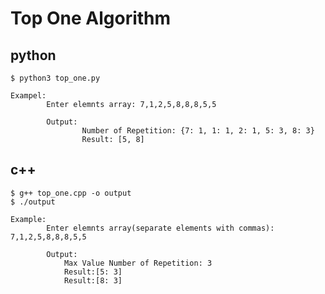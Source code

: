 # Top One Algorithm

## python

    $ python3 top_one.py

    Exampel:
            Enter elemnts array: 7,1,2,5,8,8,8,5,5

            Output:
                    Number of Repetition: {7: 1, 1: 1, 2: 1, 5: 3, 8: 3}
                    Result: [5, 8]

## c++

    $ g++ top_one.cpp -o output
    $ ./output
    
    Example:
            Enter elemnts array(separate elements with commas): 7,1,2,5,8,8,8,5,5
            
            Output:
                Max Value Number of Repetition: 3
                Result:[5: 3]
                Result:[8: 3]
